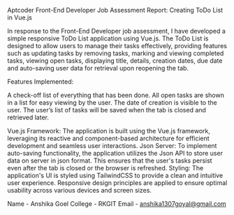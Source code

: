 Aptcoder Front-End Developer Job Assessment Report: 
Creating ToDo List in Vue.js

In response to the Front-End Developer job assessment, I have developed a simple responsive  ToDo List application using Vue.js. The ToDo List is designed to allow users to manage their tasks effectively, providing features such as updating tasks by removing tasks, marking and viewing completed tasks, viewing open tasks, displaying title, details, creation dates, due date  and auto-saving user data for retrieval upon reopening the tab.



Features Implemented:

 A check-off list of everything that has been done.
 All open tasks are shown in a list for easy viewing by the user.
The date of creation is visible to the user.
The user’s list of tasks will be saved when the tab is closed and retrieved later.

Vue.js Framework:
The application is built using the Vue.js framework, leveraging its reactive and component-based architecture for efficient development and seamless user interactions.
Json Server:
To implement auto-saving functionality, the application utilizes the Json API to store user data on server in json format. This ensures that the user's tasks persist even after the tab is closed or the browser is refreshed.
Styling:
The application's UI is styled using TailwindCSS to provide a clean and intuitive user experience. Responsive design principles are applied to ensure optimal usability across various devices and screen sizes.




Name - Anshika Goel
College  - RKGIT
Email - anshika1307goyal@gmail.com

